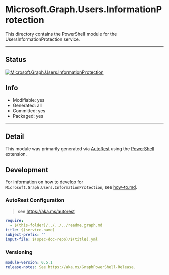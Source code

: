 <!-- region Generated -->
# Microsoft.Graph.Users.InformationProtection
This directory contains the PowerShell module for the UsersInformationProtection service.

---
## Status
[![Microsoft.Graph.Users.InformationProtection](https://img.shields.io/powershellgallery/v/Microsoft.Graph.Users.InformationProtection.svg?style=flat-square&label=Microsoft.Graph.Users.InformationProtection "Microsoft.Graph.Users.InformationProtection")](https://www.powershellgallery.com/packages/Microsoft.Graph.Users.InformationProtection/)

## Info
- Modifiable: yes
- Generated: all
- Committed: yes
- Packaged: yes

---
## Detail
This module was primarily generated via [AutoRest](https://github.com/Azure/autorest) using the [PowerShell](https://github.com/Azure/autorest.powershell) extension.

## Development
For information on how to develop for `Microsoft.Graph.Users.InformationProtection`, see [how-to.md](how-to.md).
<!-- endregion -->

### AutoRest Configuration

> see https://aka.ms/autorest

``` yaml
require:
  - $(this-folder)/../../../readme.graph.md
title: $(service-name)
subject-prefix: ''
input-file: $(spec-doc-repo)/$(title).yml
```
### Versioning

``` yaml
module-version: 0.5.1
release-notes: See https://aka.ms/GraphPowerShell-Release.
```

